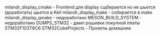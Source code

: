 milandr_display_cmake - Frontend для display сщбирается но не шьется (доработать) шьется в Keil
milandr_display_make  - собирается в make
milandr_display_qmake - недоработано
MESON_BUILD_SYSTEM - недоработано
DUMPS_STM32 - дамп рошивки покупной платы STM32F103T8C6
STM32CubeProjects - Проекты домашние
